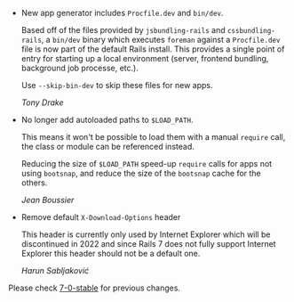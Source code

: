 *   New app generator includes `Procfile.dev` and `bin/dev`.

    Based off of the files provided by `jsbundling-rails` and `cssbundling-rails`, a `bin/dev` binary which executes
    `foreman` against a `Procfile.dev` file is now part of the default Rails install. This provides a single point
    of entry for starting up a local environment (server, frontend bundling, background job processe, etc.).

    Use `--skip-bin-dev` to skip these files for new apps.

    *Tony Drake*

*   No longer add autoloaded paths to `$LOAD_PATH`.

    This means it won't be possible to load them with a manual `require` call, the class or module can be referenced instead.

    Reducing the size of `$LOAD_PATH` speed-up `require` calls for apps not using `bootsnap`, and reduce the
    size of the `bootsnap` cache for the others.

    *Jean Boussier*

*   Remove default `X-Download-Options` header

    This header is currently only used by Internet Explorer which
    will be discontinued in 2022 and since Rails 7 does not fully
    support Internet Explorer this header should not be a default one.

    *Harun Sabljaković*

Please check [7-0-stable](https://github.com/rails/rails/blob/7-0-stable/railties/CHANGELOG.md) for previous changes.
